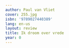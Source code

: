```yaml
---
author: Paul van Vliet
cover: 255.jpg
isbn: '9789027440389'
lang: en-us
layout: review
title: Ik droom over vrede
year: 0
---
```


